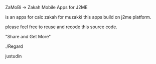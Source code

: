 ZaMoBi -> Zakah Mobile Apps for J2ME

is an apps for calc zakah for muzakki 
this apps build on j2me platform.

please feel free to reuse and recode this source code.

"Share and Get More"

./Regard

justudin

